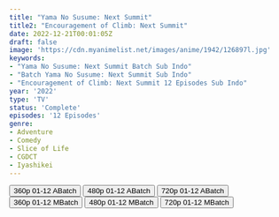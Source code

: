 ```yaml
---
title: "Yama No Susume: Next Summit"
title2: "Encouragement of Climb: Next Summit"
date: 2022-12-21T00:01:05Z
draft: false
image: 'https://cdn.myanimelist.net/images/anime/1942/126897l.jpg'
keywords:
- "Yama No Susume: Next Summit Batch Sub Indo"
- "Batch Yama No Susume: Next Summit Sub Indo"
- "Encouragement of Climb: Next Summit 12 Episodes Sub Indo"
year: '2022'
type: 'TV'
status: 'Complete'
episodes: '12 Episodes'
genre:
- Adventure
- Comedy
- Slice of Life
- CGDCT
- Iyashikei
---
```


<div class="d-g gg-5 gtc-r ai-c">
<button onclick="window.open('?barc=jo2olgYtcy_20221223/Batch/1-12/Kuramanime-YMSSM_S4-1_12-Mp4360','_blank')">360p 01-12 ABatch</button>
<button onclick="window.open('?barc=jo2olgYtcy_20221223/Batch/1-12/Kuramanime-YMSSM_S4-1_12-Mp4480','_blank')">480p 01-12 ABatch</button>
<button onclick="window.open('?barc=jo2olgYtcy_20221223/Batch/1-12/Kuramanime-YMSSM_S4-1_12-Mp4720','_blank')">720p 01-12 ABatch</button>
<button onclick="window.open('?bmed=kjt9ecus1k0n77y','_blank')">360p 01-12 MBatch</button>
<button onclick="window.open('?bmed=ws7eyg40rta8dax','_blank')">480p 01-12 MBatch</button>
<button onclick="window.open('?bmed=qq4c8wo66q7w4i8','_blank')">720p 01-12 MBatch</button>
</div>
